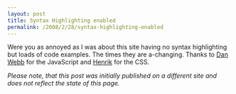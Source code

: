 ```yaml
---
layout: post
title: Syntax Highlighting enabled
permalink: /2008/2/28/syntax-highlighting-enabled
---
```

Were you as annoyed as I was about this site having no syntax highlighting but loads of code examples. The times they are a-changing. Thanks to [Dan Webb](http://svn.danwebb.net/external/CodeHighlighter/) for the JavaScript and [Henrik](http://henrik.nyh.se/tumble/) for the CSS.


<em>Please note, that this post was initially published on a different site and
does not reflect the state of this page.</em>
